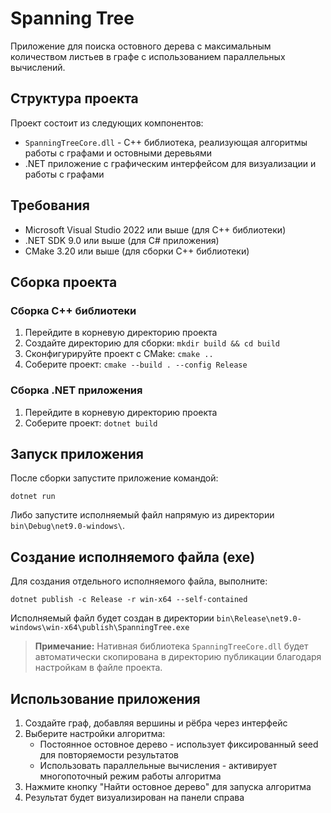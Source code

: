 # Spanning Tree

Приложение для поиска остовного дерева с максимальным количеством листьев в графе с использованием параллельных вычислений.

## Структура проекта

Проект состоит из следующих компонентов:
- `SpanningTreeCore.dll` - C++ библиотека, реализующая алгоритмы работы с графами и остовными деревьями
- .NET приложение с графическим интерфейсом для визуализации и работы с графами

## Требования

- Microsoft Visual Studio 2022 или выше (для C++ библиотеки)
- .NET SDK 9.0 или выше (для C# приложения)
- CMake 3.20 или выше (для сборки C++ библиотеки)

## Сборка проекта

### Сборка C++ библиотеки

1. Перейдите в корневую директорию проекта
2. Создайте директорию для сборки: `mkdir build && cd build`
3. Сконфигурируйте проект с CMake: `cmake ..`
4. Соберите проект: `cmake --build . --config Release`

### Сборка .NET приложения

1. Перейдите в корневую директорию проекта
2. Соберите проект: `dotnet build`

## Запуск приложения

После сборки запустите приложение командой:
```
dotnet run
```

Либо запустите исполняемый файл напрямую из директории `bin\Debug\net9.0-windows\`.

## Создание исполняемого файла (exe)

Для создания отдельного исполняемого файла, выполните:
```
dotnet publish -c Release -r win-x64 --self-contained
```

Исполняемый файл будет создан в директории `bin\Release\net9.0-windows\win-x64\publish\SpanningTree.exe`

> **Примечание:** Нативная библиотека `SpanningTreeCore.dll` будет автоматически скопирована в директорию публикации благодаря настройкам в файле проекта.

## Использование приложения

1. Создайте граф, добавляя вершины и рёбра через интерфейс
2. Выберите настройки алгоритма:
   - Постоянное остовное дерево - использует фиксированный seed для повторяемости результатов
   - Использовать параллельные вычисления - активирует многопоточный режим работы алгоритма
3. Нажмите кнопку "Найти остовное дерево" для запуска алгоритма
4. Результат будет визуализирован на панели справа
